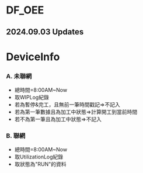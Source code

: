 # DF_OEE
## 2024.09.03 Updates
# DeviceInfo
### A. 未聯網
* 總時間=8:00AM~Now
* 取WIPLog紀錄
* 若為暫停&完工，且無前一筆時間戳記=>不記入
* 若為第一筆數據且為加工中狀態=>計算開工到當前時間
* 若不為第一筆且為加工中狀態=>不記入
### B. 聯網
* 總時間=8:00AM~Now
* 取UtilizationLog紀錄
* 取狀態為"RUN"的資料

